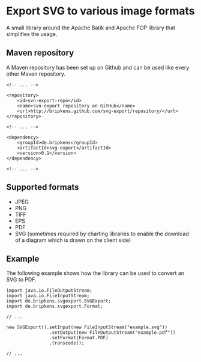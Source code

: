 # Export SVG to various image formats

A small library around the Apache Batik and Apache FOP library that
simplifies the usage.

## Maven repository
A Maven repository has been set up on Github and can be used like every
other Maven repository.

    <!-- ... -->

    <repository>
        <id>svn-export-repo</id>
        <name>svn-export repository on GitHub</name>
        <url>http://bripkens.github.com/svg-export/repository/</url>
    </repository>

    <!-- ... -->

    <dependency>
        <groupId>de.bripkens</groupId>
        <artifactId>svg-export</artifactId>
        <version>0.1</version>
    </dependency>
    
    <!-- ... -->

## Supported formats
* JPEG
* PNG
* TIFF
* EPS
* PDF
* SVG (sometimes required by charting libraries to enable the download of
a diagram which is drawn on the client side)

## Example
The following example shows how the library can be used to convert an SVG to
PDF.

    import java.io.FileOutputStream;
    import java.io.FileInputStream;
    import de.bripkens.svgexport.SVGExport;
    import de.bripkens.svgexport.Format;
    
    // ...
    
    new SVGExport().setInput(new FileInputStream("example.svg"))
                    .setOutput(new FileOutputStream("example.pdf"))
                    .setFormat(Format.PDF)
                    .transcode();
    
    // ...

